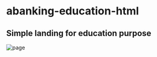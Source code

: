 # abanking-education-html

## Simple landing for education purpose

![page](https://user-images.githubusercontent.com/95305283/195870616-af1a5c4e-4b9e-4c67-b0ad-05777398fbb4.png)
